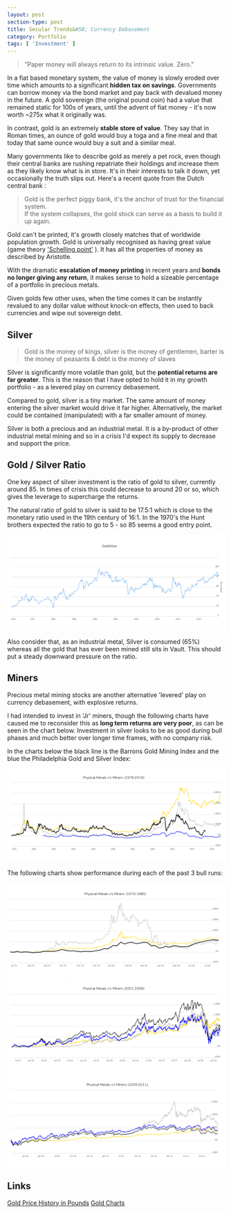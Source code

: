 ```yaml
---
layout: post
section-type: post
title: Secular Trends&#58; Currency Debasement
category: Portfolio
tags: [ 'Investment' ]
---
```



> "Paper money will always return to its intrinsic value. Zero."

In a fiat based monetary system, the value of money is slowly eroded over time which amounts 
to a significant **hidden tax on savings**.  Governments can borrow money via the bond market and 
pay back with devalued money in the future.  A gold sovereign (the original pound coin) had a value 
that remained static for 100s of years, until the advent of fiat money - it's now worth ~275x 
what it originally was.

In contrast, gold is an extremely **stable store of value**.  They say that in Roman times, an
ounce of gold would buy a toga and a fine meal and that today that same ounce would buy a
suit and a similar meal.

Many governments like to describe gold as merely a pet rock, even though their central
banks are rushing repatriate their holdings and increase them as they likely know what is 
in store.  It's in their interests to talk it down, yet occasionally the truth 
slips out.  Here's a recent quote from the Dutch central bank :

> Gold is the perfect piggy bank, it's the anchor of trust for the financial system.  
> If the system collapses, the gold stock can serve as a basis to build it up again.

Gold can't be printed, it's growth closely matches that of worldwide population growth.  Gold 
is universally recognised as having great value (game theory ['Schelling
point'](https://en.wikipedia.org/wiki/Focal_point_(game_theory)) ). 
It has all the properties of money as described by Aristotle.

With the dramatic **escalation of money printing** in recent years and **bonds no longer giving
any return**, it makes sense to hold a sizeable percentage of a portfolio in precious metals.

Given golds few other uses, when the time comes it can be instantly revalued to any dollar value
without knock-on effects, then used to back currencies and wipe out sovereign debt.


## Silver
	
> Gold is the money of kings, silver is the money of gentlemen, barter is the money of peasants &  debt is the money of slaves

Silver is significantly more volatile than gold, but the **potential returns are far greater**. 
This is the reason that I have opted to hold it in my growth portfolio - as a levered
play on currency debasement.

Compared to gold, silver is a tiny market.  The same amount of money entering the silver
market would drive it far higher.  Alternatively, the market could be contained (manipulated) with 
a far smaller amount of money. 

Silver is both a precious and an industrial metal.  It is a by-product of other industrial
metal mining and so in a crisis I'd expect its supply to decrease and support the price.

## Gold / Silver Ratio

One key aspect of silver investment is the ratio of gold to silver, currently around 85.  In 
times of crisis this could decrease to around 20 or so, which gives the leverage to supercharge 
the returns.

The natural ratio of gold to silver is said to be 17.5:1 which is close to the monetary
ratio used in the 19th century of 16:1.  In the 1970's the Hunt brothers expected the
ratio to go to 5 - so 85 seems a good entry point.

<img style="border: 0;" src="/img/2019/20191109_GoldSilverRatio.png" />

Also consider that, as an industrial metal, Silver is consumed (65%) whereas all the gold that
has ever been mined still sits in Vault.  This should put a steady downward pressure on
the ratio.


## Miners

Precious metal mining stocks are another alternative 'levered' play on currency
debasement, with explosive returns.

I had intended to invest in 'Jr' miners, though the following charts have
caused me to reconsider this as **long term returns are very poor**, as can be seen in the 
chart below.  Investment in silver looks to be as good during bull phases and much better 
over longer time frames, with no company risk.

In the charts below the black line is the Barrons Gold Mining Index and the blue the
Philadelphia Gold and Silver Index: 

 
<img style="border: 0;" src="/img/2019/20191109_PhysvMiners.png" />

The following charts show performance during each of the past 3 bull runs:


<img style="border: 0;" src="/img/2019/20191109_PhysvMiners79.png" />


<img style="border: 0;" src="/img/2019/20191109_PhysvMiners01.png" />


<img style="border: 0;" src="/img/2019/20191109_PhysvMiners09.png" />



## Links

[Gold Price History in Pounds](https://www.chards.co.uk/gold-price/gold-price-history)
[Gold Charts](https://www.longtermtrends.net/)





